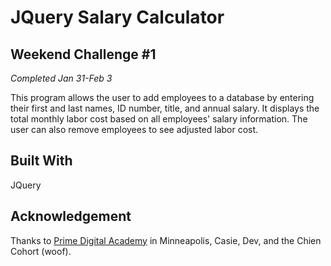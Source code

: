 # JQuery Salary Calculator

## Weekend Challenge #1

_Completed Jan 31-Feb 3_

This program allows the user to add employees to a database by entering their first and last names, ID number, title, and annual salary. It displays the total monthly labor cost based on all employees' salary information. The user can also remove employees to see adjusted labor cost.

## Built With

JQuery

## Acknowledgement
Thanks to [Prime Digital Academy](www.primeacademy.io) in Minneapolis, Casie, Dev, and the Chien Cohort (woof).

